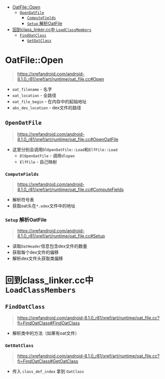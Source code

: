 
<!-- @import "[TOC]" {cmd="toc" depthFrom=1 depthTo=6 orderedList=false} -->

<!-- code_chunk_output -->

- [OatFile::Open](#oatfileopen)
  - [`OpenOatFile`](#openoatfile)
    - [`ComputeFields`](#computefields)
    - [`Setup` 解析OatFile](#setup-解析oatfile)
- [回到class_linker.cc中 `LoadClassMembers`](#回到class_linkercc中-loadclassmembers)
  - [`FindOatClass`](#findoatclass)
    - [`GetOatClass`](#getoatclass)

<!-- /code_chunk_output -->


# OatFile::Open

> https://xrefandroid.com/android-8.1.0_r81/xref/art/runtime/oat_file.cc#Open

* `oat_filename` - 名字
* `oat_location` - 全路径
* `oat_file_begin` - 在内存中的起始地址
* `abs_dex_location` - dex文件的路径

## `OpenOatFile`

> https://xrefandroid.com/android-8.1.0_r81/xref/art/runtime/oat_file.cc#OpenOatFile

* 这里分别会调用`DlOpenOatFile::Load`和`ElfFile::Load`
    * `DlOpenOatFile` - 调用`dlopen`
    * `ElfFile` - 自己映射

### `ComputeFields`

> https://xrefandroid.com/android-8.1.0_r81/xref/art/runtime/oat_file.cc#ComputeFields

* 解析符号表
* 获取oat头在`*.odex`文件中的地址

### `Setup` 解析OatFile

> https://xrefandroid.com/android-8.1.0_r81/xref/art/runtime/oat_file.cc#Setup

* 读取`OatHeader`信息包含dex文件的数量
* 获取每个dex文件的偏移
* 解析dex文件头获取类偏移

# 回到class_linker.cc中 `LoadClassMembers`

## `FindOatClass`

> https://xrefandroid.com/android-8.1.0_r81/xref/art/runtime/oat_file.cc?fi=FindOatClass#FindOatClass

* 解析类中的方法（如果有oat文件）

### `GetOatClass`

> https://xrefandroid.com/android-8.1.0_r81/xref/art/runtime/oat_file.cc?fi=FindOatClass#GetOatClass

* 传入 `class_def_index` 拿到 `OatClass`